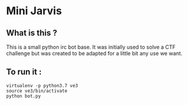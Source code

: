 # Mini Jarvis
## What is this ?
This is a small python irc bot base.
It was initially used to solve a CTF challenge but was created to be adapted
for a little bit any use we want.

## To run it :
```
virtualenv -p python3.7 ve3
source ve3/bin/activate
python bot.py
```
